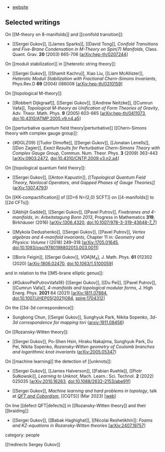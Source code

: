 
* [website](http://www.physics.ucsb.edu/~gukov)

## Selected writings

On [[M-theory on 8-manifolds]] and [[conifold transition]]:

* [[Sergei Gukov]], [[James Sparks]], [[David Tong]], *Conifold Transitions and Five-Brane Condensation in M-Theory on $Spin(7)$ Manifolds*, Class. Quant. Grav. **20** (2003) 665-706 &lbrack;[arXiv:hep-th/0207244](https://arxiv.org/abs/hep-th/0207244)&rbrack;


On [[moduli stabilization]] in [[heterotic string theory]]:

* [[Sergei Gukov]], [[Shamit Kachru]], Xiao Liu, [[Liam McAllister]], _Heterotic Moduli Stabilization with Fractional Chern-Simons Invariants_,  Phys.Rev.D **69** (2004) 086008 &lbrack;[arXiv:hep-th/0310159](http://arxiv.org/abs/hep-th/0310159)&rbrack;

On [[topological M-theory]]:

* [[Robbert Dijkgraaf]], [[Sergei Gukov]], [[Andrew Neitzke]], [[Cumrun Vafa]], *Topological M-theory as Unification of Form Theories of Gravity*, Adv. Theor. Math. Phys. **9** (2005) 603-665 &lbrack;[arXiv:hep-th/0411073](http://arxiv.org/abs/hep-th/0411073), [doi:10.4310/ATMP.2005.v9.n4.a5](https://dx.doi.org/10.4310/ATMP.2005.v9.n4.a5)&rbrack;


On [[perturbative quantum field theory|perturbative]] [[Chern-Simons theory with complex gauge group]]:

* {#DGLZ09} [[Tudor Dimofte]], [[Sergei Gukov]], [[Jonatan Lenells]], [[Don Zagier]], _Exact Results for Perturbative Chern-Simons Theory with Complex Gauge Group_, Commun. Num. Theor. Phys. **3** (2009) 363-443 &lbrack;[arXiv:0903.2472](http://arxiv.org/abs/0903.2472), [doi:10.4310/CNTP.2009.v3.n2.a4](https://dx.doi.org/10.4310/CNTP.2009.v3.n2.a4)&rbrack;


On [[topological quantum field theory]]:

* [[Sergei Gukov]], [[Anton Kapustin]], _[[Topological Quantum Field Theory, Nonlocal Operators, and Gapped Phases of Gauge Theories]]_ ([arXiv:1307.4793](http://arxiv.org/abs/1307.4793))

On [[KK-compactification]] of [[D=6 N=(2,0) SCFT]] on [[4-manifolds]] to [[2d CFTs]]:

* [[Abhijit Gadde]], [[Sergei Gukov]], [[Pavel Putrov]], *Fivebranes and 4-manifolds*, in: *Arbeitstagung Bonn 2013*, Progress in Mathematics **319**, Birkhäuser (2016) &lbrack;[arXiv:1306.4320](https://arxiv.org/abs/1306.4320), [doi:10.1007/978-3-319-43648-7_7](https://doi.org/10.1007/978-3-319-43648-7_7)&rbrack;

* [[Mykola Dedushenko]], [[Sergei Gukov]], [[Pavel Putrov]], *Vertex algebras and 4-manifold invariants*, Chapter 11 in: *Geometry and Physics: Volume I*  (2018) 249–318 &lbrack;[arXiv:1705.01645](https://arxiv.org/abs/1705.01645), [doi:10.1093/oso/9780198802013.003.0011](https://doi.org/10.1093/oso/9780198802013.003.0011)&rbrack;

* [[Boris Feigin]], [[Sergei Gukov]], $VOA[M_4]$, J. Math. Phys. **61** 012302 (2020) &lbrack;[arXiv:1806.02470](https://arxiv.org/abs/1806.02470), [doi:10.1063/1.5100059](https://doi.org/10.1063/1.5100059)&rbrack;


and in relation to the [[M5-brane elliptic genus]]:

* {#GukovPeiPutrovVafa18} [[Sergei Gukov]], [[Du Pei]], [[Pavel Putrov]], [[Cumrun Vafa]], *4-manifolds and topological modular forms*,  J. High Energ. Phys. **2021** 84 (2021) &lbrack;[arXiv:1811.07884](https://arxiv.org/abs/1811.07884), <a href="https://doi.org/10.1007/JHEP05(2021)084">doi:10.1007/JHEP05(2021)084</a>, [spire:1704312](https://inspirehep.net/literature/1704312)&rbrack;


On the [[3d-3d correspondence]]:

* Sungbong Chun, [[Sergei Gukov]], Sunghyuk Park, Nikita Sopenko, _3d-3d correspondence for mapping tori_ ([arxiv:1911.08456](https://arxiv.org/abs/1911.08456))

On [[Rozansky-Witten theory]]:

* [[Sergei Gukov]], Po-Shen Hsin, Hiraku Nakajima, Sunghyuk Park, Du Pei, Nikita Sopenko, _Rozansky-Witten geometry of Coulomb branches and logarithmic knot invariants_ ([arXiv:2005.05347](https://arxiv.org/abs/2005.05347))

On [[machine learning]] the detection of [[unknots]]:

* [[Sergei Gukov]], [[James Halverson]], [[Fabian Ruehle]], [[Piotr Sułkowski]], *Learning to Unknot*, Mach. Learn.: Sci. Technol. **2** (2022) 025035 &lbrack;[arXiv:2010.16263](https://arxiv.org/abs/2010.16263), [doi:10.1088/2632-2153/abe91f](https://iopscience.iop.org/article/10.1088/2632-2153/abe91f)&rbrack;

* [[Sergei Gukov]], *Machine learning and hard problems in topology*, talk at *[QFT and Cobordism](https://nyuad.nyu.edu/en/events/2023/march/quantum-field-theories-and-cobordisms.html)*, [[CQTS]] (Mar 2023) &lbrack;[web](https://ncatlab.org/nlab/show/Center+for+Quantum+and+Topological+Systems#GukovMar2023)&rbrack;

On line [[defect QFT|defects]] in [[Rozansky-Witten theory]] and their [[braiding]]:

* [[Sergei Gukov]], [[Babak Haghighat]], [[Nicolai Reshetikhin]]: *Foams and KZ-equations in Rozansky-Witten theories* &lbrack;[arXiv:2407.19757](https://arxiv.org/abs/2407.19757)&rbrack;



category: people

[[!redirects Sergey Gukov]]
